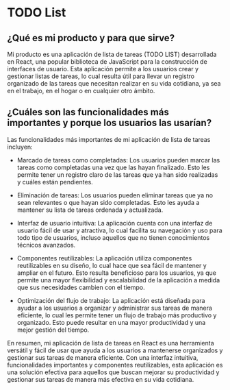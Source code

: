 # TODO List

## ¿Qué es mi producto y para que sirve?

Mi producto es una aplicación de lista de tareas (TODO LIST) desarrollada en React, una popular biblioteca de JavaScript para la construcción de interfaces de usuario. Esta aplicación permite a los usuarios crear y gestionar listas de tareas, lo cual resulta útil para llevar un registro organizado de las tareas que necesitan realizar en su vida cotidiana, ya sea en el trabajo, en el hogar o en cualquier otro ámbito.

## ¿Cuáles son las funcionalidades más importantes y porque los usuarios las usarían?

Las funcionalidades más importantes de mi aplicación de lista de tareas incluyen:

- Marcado de tareas como completadas: Los usuarios pueden marcar las tareas como completadas una vez que las hayan finalizado. Esto les permite tener un registro claro de las tareas que ya han sido realizadas y cuáles están pendientes.

- Eliminación de tareas: Los usuarios pueden eliminar tareas que ya no sean relevantes o que hayan sido completadas. Esto les ayuda a mantener su lista de tareas ordenada y actualizada.

- Interfaz de usuario intuitiva: La aplicación cuenta con una interfaz de usuario fácil de usar y atractiva, lo cual facilita su navegación y uso para todo tipo de usuarios, incluso aquellos que no tienen conocimientos técnicos avanzados.

- Componentes reutilizables: La aplicación utiliza componentes reutilizables en su diseño, lo cual hace que sea fácil de mantener y ampliar en el futuro. Esto resulta beneficioso para los usuarios, ya que permite una mayor flexibilidad y escalabilidad de la aplicación a medida que sus necesidades cambien con el tiempo.

- Optimización del flujo de trabajo: La aplicación está diseñada para ayudar a los usuarios a organizar y administrar sus tareas de manera eficiente, lo cual les permite tener un flujo de trabajo más productivo y organizado. Esto puede resultar en una mayor productividad y una mejor gestión del tiempo.

En resumen, mi aplicación de lista de tareas en React es una herramienta versátil y fácil de usar que ayuda a los usuarios a mantenerse organizados y gestionar sus tareas de manera eficiente. Con una interfaz intuitiva, funcionalidades importantes y componentes reutilizables, esta aplicación es una solución efectiva para aquellos que buscan mejorar su productividad y gestionar sus tareas de manera más efectiva en su vida cotidiana.
